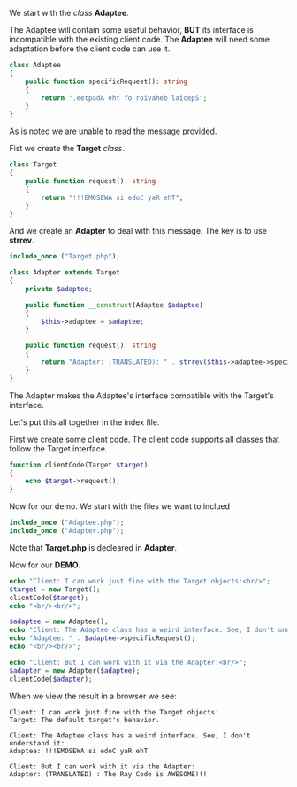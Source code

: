 We start with the *class* **Adaptee**.

The Adaptee will contain some useful behavior, **BUT** its interface is incompatible  with the existing client code. 
The **Adaptee** will need some adaptation before the client code can use it.

```php
class Adaptee
{
    public function specificRequest(): string
    {
        return ".eetpadA eht fo roivaheb laicepS";
    }
}
```

As is noted we are unable to read the message provided.

Fist we create the **Target** *class*.

```php
class Target
{
    public function request(): string
    {
        return "!!!EMOSEWA si edoC yaR ehT";
    }
}
```

And we create an **Adapter** to deal with this message.
The key is to use **strrev**.

```php
include_once ("Target.php");

class Adapter extends Target
{
    private $adaptee;

    public function __construct(Adaptee $adaptee)
    {
        $this->adaptee = $adaptee;
    }

    public function request(): string
    {
        return "Adapter: (TRANSLATED): " . strrev($this->adaptee->specificRequest());
    }
}
```

The Adapter makes the Adaptee's interface compatible with the Target's interface.


Let's put this all together in the index file.

First we create some client code. The client code supports all classes that follow the Target interface.

```php
function clientCode(Target $target)
{
    echo $target->request();
}
```
Now for our demo. 
We start with the files we want to inclued

```php
include_once ("Adaptee.php");
include_once ("Adapter.php");
```
Note that **Target.php** is decleared in **Adapter**.

Now for our **DEMO**.

```php
echo "Client: I can work just fine with the Target objects:<br/>";
$target = new Target();
clientCode($target);
echo "<br/><br/>";

$adaptee = new Adaptee();
echo "Client: The Adaptee class has a weird interface. See, I don't understand it:<br/>";
echo "Adaptee: " . $adaptee->specificRequest();
echo "<br/><br/>";

echo "Client: But I can work with it via the Adapter:<br/>";
$adapter = new Adapter($adaptee);
clientCode($adapter);
```

When we view the result in a browser we see:

```run
Client: I can work just fine with the Target objects:
Target: The default target's behavior.

Client: The Adaptee class has a weird interface. See, I don't understand it:
Adaptee: !!!EMOSEWA si edoC yaR ehT

Client: But I can work with it via the Adapter:
Adapter: (TRANSLATED) : The Ray Code is AWESOME!!!
```

